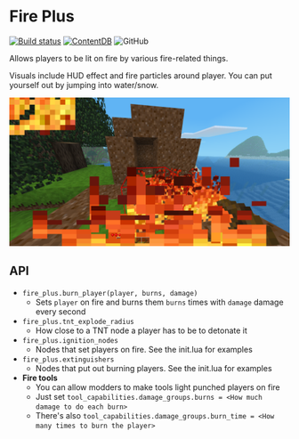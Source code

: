 # Fire Plus
[![Build status](https://github.com/Dumpster-Studios/fire_plus/workflows/build/badge.svg)](https://github.com/Dumpster-Studios/fire_plus/actions) 
[![ContentDB](https://content.minetest.net/packages/Lone_Wolf/fire_plus/shields/downloads/)](https://content.minetest.net/packages/Lone_Wolf/fire_plus/)
![GitHub](https://img.shields.io/github/license/Dumpster-Studios/fire_plus?color=blue)

Allows players to be lit on fire by various fire-related things.

Visuals include HUD effect and fire particles around player.
You can put yourself out by jumping into water/snow.

![Screenshot](screenshot.png)

## API

* `fire_plus.burn_player(player, burns, damage)`
  * Sets `player` on fire and burns them `burns` times with `damage` damage every second
* `fire_plus.tnt_explode_radius`
  * How close to a TNT node a player has to be to detonate it
* `fire_plus.ignition_nodes`
  * Nodes that set players on fire. See the init.lua for examples
* `fire_plus.extinguishers`
  * Nodes that put out burning players. See the init.lua for examples
* **Fire tools**
  * You can allow modders to make tools light punched players on fire
  * Just set `tool_capabilities.damage_groups.burns = <How much damage to do each burn>`
  * There's also `tool_capabilities.damage_groups.burn_time = <How many times to burn the player>`
